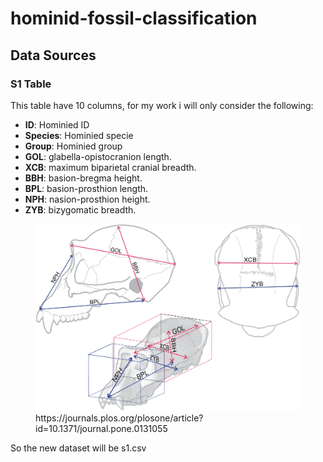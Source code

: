 # hominid-fossil-classification

## Data Sources

### S1 Table

This table have 10 columns, for my work i will only consider the following:

- **ID**: Hominied ID
- **Species**: Hominied specie
- **Group**: Hominied group
- **GOL**: glabella-opistocranion length. 
- **XCB**: maximum biparietal cranial breadth. 
- **BBH**: basion-bregma height. 
- **BPL**: basion-prosthion length. 
- **NPH**: nasion-prosthion height. 
- **ZYB**: bizygomatic breadth. 

<figure>
  <img src="assets/cranialmetrics.png" alt="Cranial Metrics" width="600">
  <figcaption>https://journals.plos.org/plosone/article?id=10.1371/journal.pone.0131055</figcaption>
</figure>


So the new dataset will be s1.csv